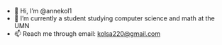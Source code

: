 - 👋 Hi, I’m @annekol1
- 🌱 I’m currently a student studying computer science and math at the UMN
- 📫 Reach me through email: kolsa220@gmail.com

<!---
annekol1/annekol1 is a ✨ special ✨ repository because its `README.md` (this file) appears on your GitHub profile.
You can click the Preview link to take a look at your changes.
--->
